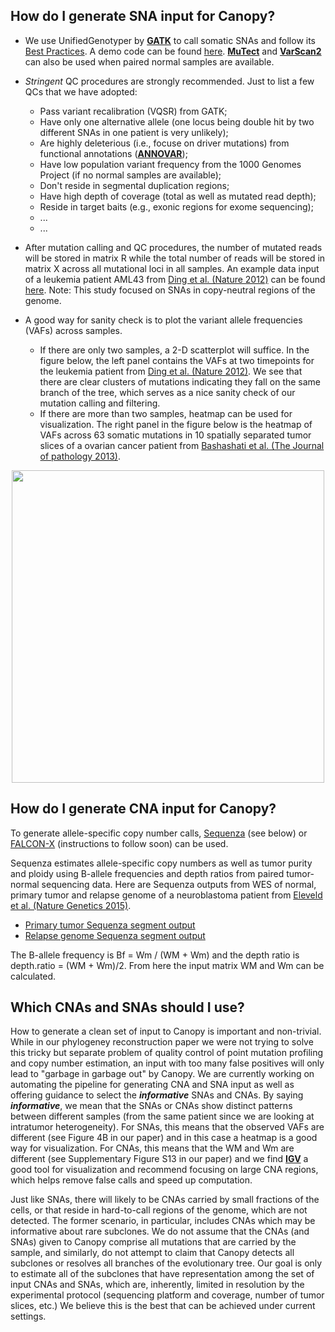 ## **How do I generate SNA input for Canopy?**

 * We use UnifiedGenotyper by **[GATK](https://software.broadinstitute.org/gatk/)** to call somatic SNAs and follow its [Best Practices](https://software.broadinstitute.org/gatk/best-practices/). A demo code can be found [here](https://github.com/yuchaojiang/Canopy/blob/master/instruction/UnifiedGenotyper.sh). **[MuTect](http://archive.broadinstitute.org/cancer/cga/mutect)** and **[VarScan2](http://massgenomics.org/varscan)** can also be used when paired normal samples are available.

 * *Stringent* QC procedures are strongly recommended. Just to list a few QCs that we have adopted:
    * Pass variant recalibration (VQSR) from GATK;
    * Have only one alternative allele (one locus being double hit by two different SNAs in one patient is very unlikely);
    * Are highly deleterious (i.e., focuse on driver mutations) from functional annotations (**[ANNOVAR](http://annovar.openbioinformatics.org/en/latest/)**);
    * Have low population variant frequency from the 1000 Genomes Project (if no normal samples are available);
    * Don't reside in segmental duplication regions;
    * Have high depth of coverage (total as well as mutated read depth);
    * Reside in target baits (e.g., exonic regions for exome sequencing);
    * ...
    * ...
      

 * After mutation calling and QC procedures, the number of mutated reads will be stored in matrix R while the total number of reads will be stored in matrix X across all mutational loci in all samples. An example data input of a leukemia patient AML43 from [Ding et al. (Nature 2012)](http://www.nature.com/nature/journal/v481/n7382/full/nature10738.html) can be found [here](https://github.com/yuchaojiang/Canopy/blob/master/instruction/AML43_DingEtAl.txt). Note: This study focused on SNAs in copy-neutral regions of the genome.
 
 * A good way for sanity check is to plot the variant allele frequencies (VAFs) across samples.
   * If there are only two samples, a 2-D scatterplot will suffice. In the figure below, the left panel contains the VAFs at two timepoints for the leukemia patient from [Ding et al. (Nature 2012)](http://www.nature.com/nature/journal/v481/n7382/full/nature10738.html). We see that there are clear clusters of mutations indicating they fall on the same branch of the tree, which serves as a nice sanity check of our mutation calling and filtering.
   * If there are more than two samples, heatmap can be used for visualization. The right panel in the figure below is the heatmap of VAFs across 63 somatic mutations in 10 spatially separated tumor slices of a ovarian cancer patient from [Bashashati et al. (The Journal of pathology 2013)](http://onlinelibrary.wiley.com/doi/10.1002/path.4230/abstract).

<p align="center">
  <img src='https://github.com/yuchaojiang/Canopy/blob/master/instruction/demo-page-001.jpg' width='500' height='500' >
</p>

## **How do I generate CNA input for Canopy?**
To generate allele-specific copy number calls, [Sequenza](https://cran.r-project.org/web/packages/sequenza/index.html) (see below) or [FALCON-X](https://cran.fhcrc.org/web/packages/falconx/index.html) (instructions to follow soon) can be used.

Sequenza estimates allele-specific copy numbers as well as tumor purity and ploidy using B-allele frequencies and depth ratios from paired tumor-normal sequencing data. Here are Sequenza outputs from WES of normal, primary tumor and relapse genome of a neuroblastoma patient from [Eleveld et al. (Nature Genetics 2015)](http://www.nature.com/ng/journal/v47/n8/abs/ng.3333.html).

   * [Primary tumor Sequenza segment output](https://github.com/yuchaojiang/Canopy/blob/master/instruction/primary.txt)
   * [Relapse genome Sequenza segment output](https://github.com/yuchaojiang/Canopy/blob/master/instruction/relapse.txt)

The B-allele frequency is Bf = Wm / (WM + Wm) and the depth ratio is depth.ratio = (WM + Wm)/2. From here the input matrix WM and Wm can be calculated.
    
    
## **Which CNAs and SNAs should I use?**
  
  How to generate a clean set of input to Canopy is important and non-trivial. While in our phylogeney reconstruction paper we were not trying to solve this tricky but separate problem of quality control of point mutation profiling and copy number estimation, an input with too many false positives will only lead to "garbage in garbage out" by Canopy. We are currently working on automating the pipeline for generating CNA and SNA input as well as offering guidance to select the ***informative*** SNAs and CNAs. By saying ***informative***, we mean that the SNAs or CNAs show distinct patterns between different samples (from the same patient since we are looking at intratumor heterogeneity). For SNAs, this means that the observed VAFs are different (see Figure 4B in our paper) and in this case a heatmap is a good way for visualization. For CNAs, this means that the WM and Wm are different (see Supplementary Figure S13 in our paper) and we find **[IGV](http://software.broadinstitute.org/software/igv/)** a good tool for visualization and recommend focusing on large CNA regions, which helps remove false calls and speed up computation.
  
  Just like SNAs, there will likely to be CNAs carried by small fractions of the cells, or that reside in hard-to-call regions of the genome, which are not detected. The former scenario, in particular, includes CNAs which may be informative about rare subclones. We do not assume that the CNAs (and SNAs) given to Canopy comprise all mutations that are carried by the sample, and similarly, do not attempt to claim that Canopy detects all subclones or resolves all branches of the evolutionary tree. Our goal is only to estimate all of the subclones that have representation among the set of input CNAs and SNAs, which are, inherently, limited in resolution by the experimental protocol (sequencing platform and coverage, number of tumor slices, etc.) We believe this is the best that can be achieved under current settings.
